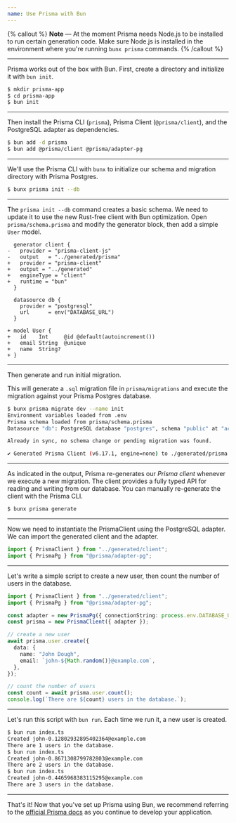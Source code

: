 ```yaml
---
name: Use Prisma with Bun
---
```


{% callout %}
**Note** — At the moment Prisma needs Node.js to be installed to run certain generation code. Make sure Node.js is installed in the environment where you're running `bunx prisma` commands.
{% /callout %}

---

Prisma works out of the box with Bun. First, create a directory and initialize it with `bun init`.

```bash
$ mkdir prisma-app
$ cd prisma-app
$ bun init
```

---

Then install the Prisma CLI (`prisma`), Prisma Client (`@prisma/client`), and the PostgreSQL adapter as dependencies.

```bash
$ bun add -d prisma
$ bun add @prisma/client @prisma/adapter-pg
```

---

We'll use the Prisma CLI with `bunx` to initialize our schema and migration directory with Prisma Postgres.

```bash
$ bunx prisma init --db
```

---

The `prisma init --db` command creates a basic schema. We need to update it to use the new Rust-free client with Bun optimization. Open `prisma/schema.prisma` and modify the generator block, then add a simple `User` model.

```prisma-diff#prisma/schema.prisma
  generator client {
-   provider = "prisma-client-js"
-   output   = "../generated/prisma"
+   provider = "prisma-client"
+   output = "../generated"
+   engineType = "client"
+   runtime = "bun"
  }

  datasource db {
    provider = "postgresql"
    url      = env("DATABASE_URL")
  }

+ model User {
+   id    Int     @id @default(autoincrement())
+   email String  @unique
+   name  String?
+ }
```

---

Then generate and run initial migration.

This will generate a `.sql` migration file in `prisma/migrations` and execute the migration against your Prisma Postgres database.

```bash
$ bunx prisma migrate dev --name init
Environment variables loaded from .env
Prisma schema loaded from prisma/schema.prisma
Datasource "db": PostgreSQL database "postgres", schema "public" at "accelerate.prisma-data.net"

Already in sync, no schema change or pending migration was found.

✔ Generated Prisma Client (v6.17.1, engine=none) to ./generated/prisma in 28ms
```

---

As indicated in the output, Prisma re-generates our _Prisma client_ whenever we execute a new migration. The client provides a fully typed API for reading and writing from our database. You can manually re-generate the client with the Prisma CLI.

```sh
$ bunx prisma generate
```

---

Now we need to instantiate the PrismaClient using the PostgreSQL adapter. We can import the generated client and the adapter.

```ts#src/index.ts
import { PrismaClient } from "../generated/client";
import { PrismaPg } from "@prisma/adapter-pg";
```

---

Let's write a simple script to create a new user, then count the number of users in the database.

```ts#index.ts
import { PrismaClient } from "../generated/client";
import { PrismaPg } from "@prisma/adapter-pg";

const adapter = new PrismaPg({ connectionString: process.env.DATABASE_URL });
const prisma = new PrismaClient({ adapter });

// create a new user
await prisma.user.create({
  data: {
    name: "John Dough",
    email: `john-${Math.random()}@example.com`,
  },
});

// count the number of users
const count = await prisma.user.count();
console.log(`There are ${count} users in the database.`);
```

---

Let's run this script with `bun run`. Each time we run it, a new user is created.

```bash
$ bun run index.ts
Created john-0.12802932895402364@example.com
There are 1 users in the database.
$ bun run index.ts
Created john-0.8671308799782803@example.com
There are 2 users in the database.
$ bun run index.ts
Created john-0.4465968383115295@example.com
There are 3 users in the database.
```

---

That's it! Now that you've set up Prisma using Bun, we recommend referring to the [official Prisma docs](https://www.prisma.io/docs/concepts/components/prisma-client) as you continue to develop your application.
